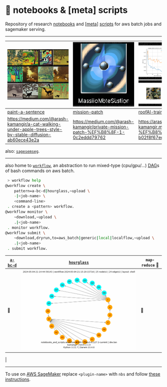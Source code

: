 # 📜 notebooks & [meta] scripts

Repository of research [notebooks](./notebooks) and [[meta](./scripts#meta/)] [scripts](./scripts) for aws batch jobs and sagemaker serving.

---

| ![image](https://github.com/kamangir/assets/blob/main/nbs/3x4.jpg?raw=true)                               | ![image](https://github.com/kamangir/assets/blob/main/nbs/mission-patch-00008.png?raw=true) | ![image](https://github.com/kamangir/assets/blob/main/nbs/train-summary.png?raw=true) ![image](https://github.com/kamangir/assets/blob/main/nbs/predict-00000.png?raw=true) |
| --------------------------------------------------------------------------------------------------------- | ------------------------------------------------------------------------------------------- | --------------------------------------------------------------------------------------------------------------------------------------------------------------------------- |
| [paint-a-sentence](./scripts/paint-a-sentence.sh)                                                         | [mission-patch](./scripts/mission-patch.sh)                                                 | [roofAI-train](./scripts/roofAI-train.sh)                                                                                                                                   |
| https://medium.com/@arash-kamangir/a-cat-walking-under-apple-trees-style-by-stable-diffusion-ab60ece43e2a | https://medium.com/@arash-kamangir/private-mission-patch-%EF%B8%8F-1-0c2eddd79762           | https://arash-kamangir.medium.com/roofai-%EF%B8%8F-on-gpu-6-b02f8f67ed3f                                                                                                    |

also: [`sagesemseg`](./scripts/sagesemseg/).

---

also home to [`workflow`](./notebooks_and_scripts/workflow/generic.py), an abstraction to run mixed-type (cpu/gpu/...) [DAG](https://networkx.org/documentation/stable/reference/classes/digraph.html)s of bash commands on aws batch.

```bash
 > workflow help
@workflow create \
	pattern=a-bc-d|hourglass,~upload \
	-|<job-name> \
	<command-line>
 . create a <pattern> workflow.
@workflow monitor \
	~download,~upload \
	.|<job-name>
 . monitor workflow.
@workflow submit \
	~download,dryrun,to=aws_batch|generic|local|localflow,~upload \
	.|<job-name>
 . submit workflow.
```

| [`a-bc-d`](./notebooks_and_scripts/workflow/patterns/a-bc-d.dot) | [`hourglass`](./notebooks_and_scripts/workflow/patterns/hourglass.dot)                                                                                                     | `map-reduce` 🚧 |
| ---------------------------------------------------------------- | -------------------------------------------------------------------------------------------------------------------------------------------------------------------------- | --------------- |
| 🚧                                                               | [![image](https://github.com/kamangir/assets/blob/main/nbs/workflow/hourglass/workflow.gif?raw=true)](https://github.com/kamangir/assets/tree/main/nbs/workflow/hourglass) | 🚧              |

|

---

To use on [AWS SageMaker](https://aws.amazon.com/sagemaker/) replace `<plugin-name>` with `nbs` and follow [these instructions](https://github.com/kamangir/blue-plugin/blob/main/SageMaker.md).
